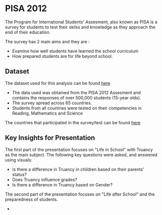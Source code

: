 # PISA 2012

The Program for International Students' Assesment, also known as PISA is a survey for students to test their skilss and knowledge as they approach the end of their education.

The survey has 2 main aims and  they are : 

+	Examine how well students have learned the school curriculum
+	How prepared students are for life beyond school.

## Dataset

The dataset used for this analysis can be found [here](mylink.com)

+ The data used was obtained from the PISA 2012 Assesment and contains the responses of over 500,000 students (15-year olds).
+ The survey spread across 65 countries. 
+ Students from all countries were tested on their competencies in Reading, Mathematics and Science

The countries that participated in the survey/test can be found [here](https://docs.google.com/spreadsheets/d/10UzRBlSiM2RkI6EcT9bqCnjW12goMy834caJ04cQCqQ/edit?usp=sharing)

## Key Insights for Presentation
The first part of the presentation focuses on "Life in School" with Truancy as the main subject. The following key questions were asked, and answered using visuals: 

+ Is there a difference in Truancy in children based on their parents' status?
+ Does Truancy influence grades?
+ Is there a difference in Truancy based on Gender?

The second part of the presentation focuses on "Life after School" and the preparedness of students. 

+ 
